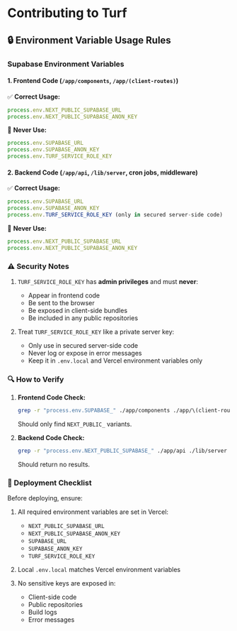 # Contributing to Turf

## 🔒 Environment Variable Usage Rules

### Supabase Environment Variables

#### 1. Frontend Code (`/app/components`, `/app/(client-routes)`)

✅ **Correct Usage:**
```typescript
process.env.NEXT_PUBLIC_SUPABASE_URL
process.env.NEXT_PUBLIC_SUPABASE_ANON_KEY
```

🚫 **Never Use:**
```typescript
process.env.SUPABASE_URL
process.env.SUPABASE_ANON_KEY
process.env.TURF_SERVICE_ROLE_KEY
```

#### 2. Backend Code (`/app/api`, `/lib/server`, cron jobs, middleware)

✅ **Correct Usage:**
```typescript
process.env.SUPABASE_URL
process.env.SUPABASE_ANON_KEY
process.env.TURF_SERVICE_ROLE_KEY (only in secured server-side code)
```

🚫 **Never Use:**
```typescript
process.env.NEXT_PUBLIC_SUPABASE_URL
process.env.NEXT_PUBLIC_SUPABASE_ANON_KEY
```

### ⚠️ Security Notes

1. `TURF_SERVICE_ROLE_KEY` has **admin privileges** and must **never**:
   - Appear in frontend code
   - Be sent to the browser
   - Be exposed in client-side bundles
   - Be included in any public repositories

2. Treat `TURF_SERVICE_ROLE_KEY` like a private server key:
   - Only use in secured server-side code
   - Never log or expose in error messages
   - Keep it in `.env.local` and Vercel environment variables only

### 🔍 How to Verify

1. **Frontend Code Check:**
   ```bash
   grep -r "process.env.SUPABASE_" ./app/components ./app/\(client-routes\)
   ```
   Should only find `NEXT_PUBLIC_` variants.

2. **Backend Code Check:**
   ```bash
   grep -r "process.env.NEXT_PUBLIC_SUPABASE_" ./app/api ./lib/server
   ```
   Should return no results.

### 🚀 Deployment Checklist

Before deploying, ensure:

1. All required environment variables are set in Vercel:
   - `NEXT_PUBLIC_SUPABASE_URL`
   - `NEXT_PUBLIC_SUPABASE_ANON_KEY`
   - `SUPABASE_URL`
   - `SUPABASE_ANON_KEY`
   - `TURF_SERVICE_ROLE_KEY`

2. Local `.env.local` matches Vercel environment variables

3. No sensitive keys are exposed in:
   - Client-side code
   - Public repositories
   - Build logs
   - Error messages 